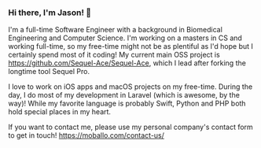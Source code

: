 ### Hi there, I'm Jason! 👋


I'm a full-time Software Engineer with a background in Biomedical Engineering and Computer Science. I'm working on a masters in CS and working full-time, so my free-time might not be as plentiful as I'd hope but I certainly spend most of it coding! My current main OSS project is https://github.com/Sequel-Ace/Sequel-Ace, which I lead after forking the longtime tool Sequel Pro.

I love to work on iOS apps and macOS projects on my free-time. During the day, I do most of my development in Laravel (which is awesome, by the way)! While my favorite language is probably Swift, Python and PHP both hold special places in my heart.

If you want to contact me, please use my personal company's contact form to get in touch! https://moballo.com/contact-us/
